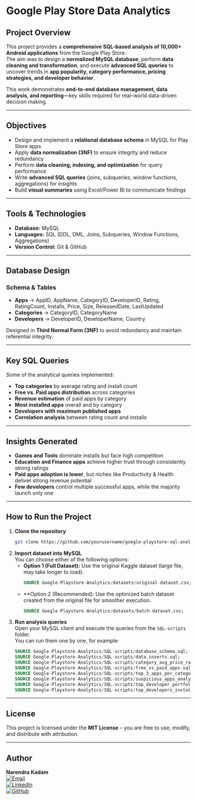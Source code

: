 # Google Play Store Data Analytics  

## Project Overview  
This project provides a **comprehensive SQL-based analysis of 10,000+ Android applications** from the Google Play Store.  
The aim was to design a **normalized MySQL database**, perform **data cleaning and transformation**, and execute **advanced SQL queries** to uncover trends in **app popularity, category performance, pricing strategies, and developer behavior**.  

This work demonstrates **end-to-end database management, data analysis, and reporting**—key skills required for real-world data-driven decision making.  

---

## Objectives  
- Design and implement a **relational database schema** in MySQL for Play Store apps  
- Apply **data normalization (3NF)** to ensure integrity and reduce redundancy  
- Perform **data cleaning, indexing, and optimization** for query performance  
- Write **advanced SQL queries** (joins, subqueries, window functions, aggregations) for insights  
- Build **visual summaries** using Excel/Power BI to communicate findings  

---

## Tools & Technologies  
- **Database:** MySQL  
- **Languages:** SQL (DDL, DML, Joins, Subqueries, Window Functions, Aggregations)  
- **Version Control:** Git & GitHub  

---

## Database Design  

### **Schema & Tables**
- **Apps** → AppID, AppName, CategoryID, DeveloperID, Rating, RatingCount, Installs, Price, Size, ReleasedDate, LastUpdated  
- **Categories** → CategoryID, CategoryName  
- **Developers** → DeveloperID, DeveloperName, Country  

Designed in **Third Normal Form (3NF)** to avoid redundancy and maintain referential integrity.  

---

## Key SQL Queries  
Some of the analytical queries implemented:  
- **Top categories** by average rating and install count  
- **Free vs. Paid apps distribution** across categories  
- **Revenue estimation** of paid apps by category  
- **Most installed apps** overall and by category  
- **Developers with maximum published apps**  
- **Correlation analysis** between rating count and installs  

---

## Insights Generated  
- **Games and Tools** dominate installs but face high competition  
- **Education and Finance apps** achieve higher trust through consistently strong ratings  
- **Paid apps adoption is lower**, but niches like Productivity & Health deliver strong revenue potential  
- **Few developers** control multiple successful apps, while the majority launch only one  

---

##  How to Run the Project  
1. **Clone the repository**  
   ```bash
   git clone https://github.com/yourusername/google-playstore-sql-analytics.git
2. **Import dataset into MySQL**  
   You can choose either of the following options:  
   - **Option 1 (Full Dataset):** Use the original Kaggle dataset (large file, may take longer to load).
     ```sql
     SOURCE Google-Playstore-Analytics/datasets/original-dataset.csv;
   - **Option 2 (Recommended): Use the optimized batch dataset created from the original file for smoother execution.
     ```sql
     SOURCE Google-Playstore-Analytics/datasets/batch-dataset.csv;
3. **Run analysis queries**  
   Open your MySQL client and execute the queries from the `SQL-scripts` folder.  
   You can run them one by one, for example:  
   ```sql
   SOURCE Google-Playstore-Analytics/SQL-scripts/database_schema.sql;
   SOURCE Google-Playstore-Analytics/SQL-scripts/data_inserts.sql;
   SOURCE Google-Playstore-Analytics/SQL-scripts/category_avg_price_rating.sql;
   SOURCE Google-Playstore-Analytics/SQL-scripts/free_vs_paid_apps.sql;
   SOURCE Google-Playstore-Analytics/SQL-scripts/top_3_apps_per_category.sql;
   SOURCE Google-Playstore-Analytics/SQL-scripts/suspicious_apps_analysis.sql;
   SOURCE Google-Playstore-Analytics/SQL-scripts/top_developer_portfolio.sql;
   SOURCE Google-Playstore-Analytics/SQL-scripts/top_developers_installs.sql

---

##  License

This project is licensed under the **MIT License** – you are free to use, modify, and distribute with attribution.

---

## Author  
**Narendra Kadam**  
[![Email](https://img.shields.io/badge/Email-D14836?style=for-the-badge&logo=gmail&logoColor=white)](mailto:nrk19059@gmail.com)  
[![LinkedIn](https://img.shields.io/badge/LinkedIn-0077B5?style=for-the-badge&logo=linkedin&logoColor=white)](https://www.linkedin.com/in/narendra-kadam1801/)  
[![GitHub](https://img.shields.io/badge/GitHub-100000?style=for-the-badge&logo=github&logoColor=white)](https://github.com/NarendraKadam1801)  

